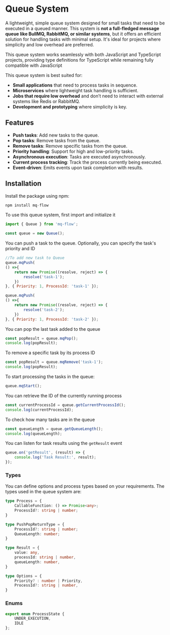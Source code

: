 # Queue System

A lightweight, simple queue system designed for small tasks that need to be executed in a queued manner. This system is **not a full-fledged message queue like BullMQ, RabbitMQ, or similar systems**, but it offers an efficient solution for handling tasks with minimal setup. It's ideal for projects where simplicity and low overhead are preferred.

This queue system works seamlessly with both JavaScript and TypeScript projects, providing type definitions for TypeScript while remaining fully compatible with JavaScript

This queue system is best suited for:

- **Small applications** that need to process tasks in sequence.
- **Microservices** where lightweight task handling is sufficient.
- **Jobs that require low overhead** and don’t need to interact with external systems like Redis or RabbitMQ.
- **Development and prototyping** where simplicity is key.


## Features

- **Push tasks**: Add new tasks to the queue.
- **Pop tasks**: Remove tasks from the queue.
- **Remove tasks**: Remove specific tasks from the queue.
- **Priority handling**: Support for high and low-priority tasks.
- **Asynchronous execution**: Tasks are executed asynchronously.
- **Current process tracking**: Track the process currently being executed.
- **Event-driven**: Emits events upon task completion with results.

## Installation

Install the package using npm:

```javascript
npm install mq-flow
```

To use this queue system, first import and initialize it

```javascript
import { Queue } from 'mq-flow';

const queue = new Queue();
```

You can push a task to the queue. Optionally, you can specify the task's priority and ID

```javascript
//To add new task to Queue
queue.mqPush(
() =>{
    return new Promise((resolve, reject) => {
        resolve('task-1');     
    })
}, { Priority: 1, ProcessId: 'task-1' });

queue.mqPush(
() =>{
    return new Promise((resolve, reject) => {
        resolve('task-2');     
    })
}, { Priority: 1, ProcessId: 'task-2' });
```

You can pop the last task added to the queue
```javascript
const popResult = queue.mqPop();
console.log(popResult);
```

To remove a specific task by its process ID

```javascript
const popResult = queue.mqRemove('task-1');
console.log(popResult);
```

To start processing the tasks in the queue:

```javascript
queue.mqStart();
```

You can retrieve the ID of the currently running process

```javascript
const currentProcessId = queue.getCurrentProcessId();
console.log(currentProcessId);
```

To check how many tasks are in the queue

```javascript
const queueLength = queue.getQueueLength();
console.log(queueLength);
```

You can listen for task results using the `getResult` event

```javascript
queue.on('getResult', (result) => {
    console.log('Task Result:', result);
});
```
### Types

You can define options and process types based on your requirements. The types used in the queue system are:

```Typescript
type Process = {
    CallableFunction: () => Promise<any>;
    ProcessId?: string | number;
}

type PushPopReturnType = {
    ProcessId?: string | number;
    QueueLength: number;
}

type Result = {
    value: any,
    processId: string | number,
    queueLength: number,
}

type Options = {
    Priority? : number | Priority, 
    ProcessId?: string | number,
}

```
### Enums

```javascript
export enum ProcessState {
    UNDER_EXECUTION,
    IDLE
};
```